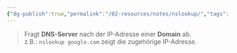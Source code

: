 ```yaml
---
{"dg-publish":true,"permalink":"/02-resources/notes/nslookup/","tags":["informatik/betriebssystem/linux/command","informatik/betriebssystem/windows/command","informatik/netzwerk/dns"],"noteIcon":"","updated":"2025-10-29T12:59:08.738+01:00"}
---
```


>Fragt **DNS-Server** nach der IP-Adresse einer **Domain** ab.  
z.B.: `nslookup google.com` zeigt die zugehörige IP-Adresse.
